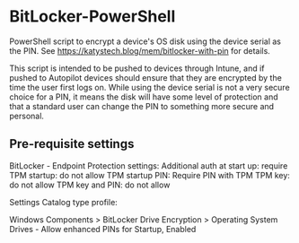 # BitLocker-PowerShell
PowerShell script to encrypt a device's OS disk using the device serial as the PIN. See https://katystech.blog/mem/bitlocker-with-pin for details.

This script is intended to be pushed to devices through Intune, and if pushed to Autopilot devices should ensure that they are encrypted by the time the user first logs on. While using the device serial is not a very secure choice for a PIN, it means the disk will have some level of protection and that a standard user can change the PIN to something more secure and personal.

## Pre-requisite settings

BitLocker - Endpoint Protection settings:
Additional auth at start up: require
TPM startup: do not allow
TPM startup PIN: Require PIN with TPM
TPM key: do not allow
TPM key and PIN: do not allow

Settings Catalog type profile:

Windows Components > BitLocker Drive Encryption > Operating System Drives - Allow enhanced PINs for Startup, Enabled

